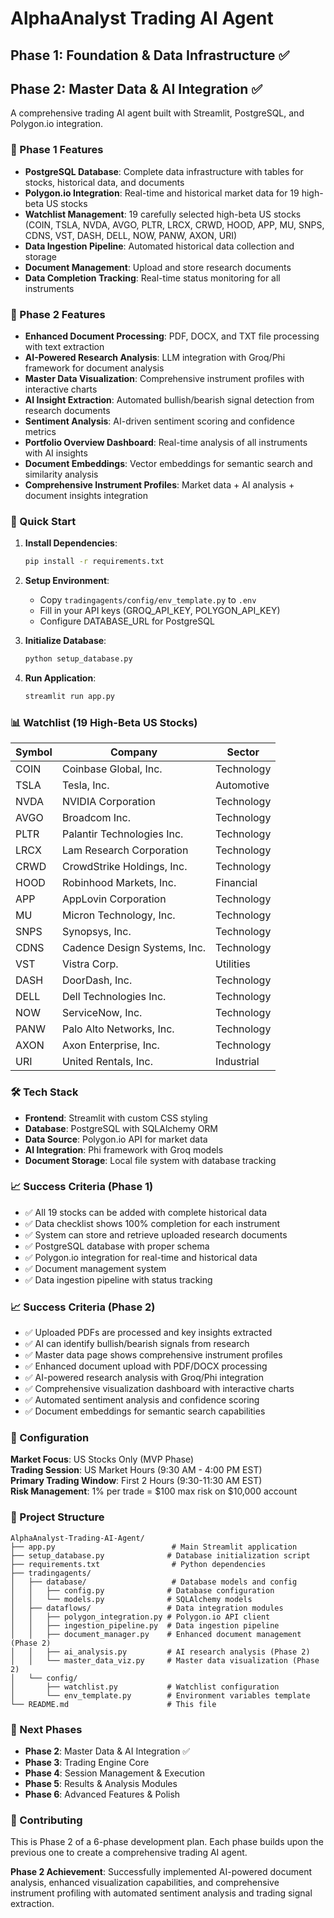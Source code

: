 # AlphaAnalyst Trading AI Agent

## Phase 1: Foundation & Data Infrastructure ✅
## Phase 2: Master Data & AI Integration ✅

A comprehensive trading AI agent built with Streamlit, PostgreSQL, and Polygon.io integration.

### 🎯 Phase 1 Features

- **PostgreSQL Database**: Complete data infrastructure with tables for stocks, historical data, and documents
- **Polygon.io Integration**: Real-time and historical market data for 19 high-beta US stocks
- **Watchlist Management**: 19 carefully selected high-beta US stocks (COIN, TSLA, NVDA, AVGO, PLTR, LRCX, CRWD, HOOD, APP, MU, SNPS, CDNS, VST, DASH, DELL, NOW, PANW, AXON, URI)
- **Data Ingestion Pipeline**: Automated historical data collection and storage
- **Document Management**: Upload and store research documents
- **Data Completion Tracking**: Real-time status monitoring for all instruments

### 🎯 Phase 2 Features

- **Enhanced Document Processing**: PDF, DOCX, and TXT file processing with text extraction
- **AI-Powered Research Analysis**: LLM integration with Groq/Phi framework for document analysis
- **Master Data Visualization**: Comprehensive instrument profiles with interactive charts
- **AI Insight Extraction**: Automated bullish/bearish signal detection from research documents
- **Sentiment Analysis**: AI-driven sentiment scoring and confidence metrics
- **Portfolio Overview Dashboard**: Real-time analysis of all instruments with AI insights
- **Document Embeddings**: Vector embeddings for semantic search and similarity analysis
- **Comprehensive Instrument Profiles**: Market data + AI analysis + document insights integration

### 🚀 Quick Start

1. **Install Dependencies**:
   ```bash
   pip install -r requirements.txt
   ```

2. **Setup Environment**:
   - Copy `tradingagents/config/env_template.py` to `.env`
   - Fill in your API keys (GROQ_API_KEY, POLYGON_API_KEY)
   - Configure DATABASE_URL for PostgreSQL

3. **Initialize Database**:
   ```bash
   python setup_database.py
   ```

4. **Run Application**:
   ```bash
   streamlit run app.py
   ```

### 📊 Watchlist (19 High-Beta US Stocks)

| Symbol | Company | Sector |
|--------|---------|--------|
| COIN | Coinbase Global, Inc. | Technology |
| TSLA | Tesla, Inc. | Automotive |
| NVDA | NVIDIA Corporation | Technology |
| AVGO | Broadcom Inc. | Technology |
| PLTR | Palantir Technologies Inc. | Technology |
| LRCX | Lam Research Corporation | Technology |
| CRWD | CrowdStrike Holdings, Inc. | Technology |
| HOOD | Robinhood Markets, Inc. | Financial |
| APP | AppLovin Corporation | Technology |
| MU | Micron Technology, Inc. | Technology |
| SNPS | Synopsys, Inc. | Technology |
| CDNS | Cadence Design Systems, Inc. | Technology |
| VST | Vistra Corp. | Utilities |
| DASH | DoorDash, Inc. | Technology |
| DELL | Dell Technologies Inc. | Technology |
| NOW | ServiceNow, Inc. | Technology |
| PANW | Palo Alto Networks, Inc. | Technology |
| AXON | Axon Enterprise, Inc. | Technology |
| URI | United Rentals, Inc. | Industrial |

### 🛠 Tech Stack

- **Frontend**: Streamlit with custom CSS styling
- **Database**: PostgreSQL with SQLAlchemy ORM
- **Data Source**: Polygon.io API for market data
- **AI Integration**: Phi framework with Groq models
- **Document Storage**: Local file system with database tracking

### 📈 Success Criteria (Phase 1)

- ✅ All 19 stocks can be added with complete historical data
- ✅ Data checklist shows 100% completion for each instrument  
- ✅ System can store and retrieve uploaded research documents
- ✅ PostgreSQL database with proper schema
- ✅ Polygon.io integration for real-time and historical data
- ✅ Document management system
- ✅ Data ingestion pipeline with status tracking

### 📈 Success Criteria (Phase 2)

- ✅ Uploaded PDFs are processed and key insights extracted
- ✅ AI can identify bullish/bearish signals from research
- ✅ Master data page shows comprehensive instrument profiles
- ✅ Enhanced document upload with PDF/DOCX processing
- ✅ AI-powered research analysis with Groq/Phi integration
- ✅ Comprehensive visualization dashboard with interactive charts
- ✅ Automated sentiment analysis and confidence scoring
- ✅ Document embeddings for semantic search capabilities

### 🔧 Configuration

**Market Focus**: US Stocks Only (MVP Phase)  
**Trading Session**: US Market Hours (9:30 AM - 4:00 PM EST)  
**Primary Trading Window**: First 2 Hours (9:30-11:30 AM EST)  
**Risk Management**: 1% per trade = $100 max risk on $10,000 account

### 📁 Project Structure

```
AlphaAnalyst-Trading-AI-Agent/
├── app.py                          # Main Streamlit application
├── setup_database.py              # Database initialization script
├── requirements.txt                # Python dependencies
├── tradingagents/
│   ├── database/                   # Database models and config
│   │   ├── config.py              # Database configuration
│   │   └── models.py              # SQLAlchemy models
│   ├── dataflows/                 # Data integration modules
│   │   ├── polygon_integration.py # Polygon.io API client
│   │   ├── ingestion_pipeline.py  # Data ingestion pipeline
│   │   ├── document_manager.py    # Enhanced document management (Phase 2)
│   │   ├── ai_analysis.py         # AI research analysis (Phase 2)
│   │   └── master_data_viz.py     # Master data visualization (Phase 2)
│   └── config/
│       ├── watchlist.py           # Watchlist configuration
│       └── env_template.py        # Environment variables template
└── README.md                      # This file
```

### 🎯 Next Phases

- **Phase 2**: Master Data & AI Integration ✅
- **Phase 3**: Trading Engine Core  
- **Phase 4**: Session Management & Execution
- **Phase 5**: Results & Analysis Modules
- **Phase 6**: Advanced Features & Polish

### 🤝 Contributing

This is Phase 2 of a 6-phase development plan. Each phase builds upon the previous one to create a comprehensive trading AI agent.

**Phase 2 Achievement**: Successfully implemented AI-powered document analysis, enhanced visualization capabilities, and comprehensive instrument profiling with automated sentiment analysis and trading signal extraction.
